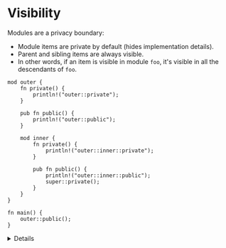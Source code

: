 # Visibility

Modules are a privacy boundary:

- Module items are private by default (hides implementation details).
- Parent and sibling items are always visible.
- In other words, if an item is visible in module `foo`, it's visible in all the
  descendants of `foo`.

```rust,editable
mod outer {
    fn private() {
        println!("outer::private");
    }

    pub fn public() {
        println!("outer::public");
    }

    mod inner {
        fn private() {
            println!("outer::inner::private");
        }

        pub fn public() {
            println!("outer::inner::public");
            super::private();
        }
    }
}

fn main() {
    outer::public();
}
```

<details>

- Use the `pub` keyword to make modules public.

Additionally, there are advanced `pub(...)` specifiers to restrict the scope of public visibility.

- See the [Rust Reference](https://doc.rust-lang.org/reference/visibility-and-privacy.html#pubin-path-pubcrate-pubsuper-and-pubself).
- Configuring `pub(crate)` visibility is a common pattern.
- Less commonly, you can give visibility to a specific path.
- In any case, visibility must be granted to an ancestor module (and all of its descendants).

</details>
